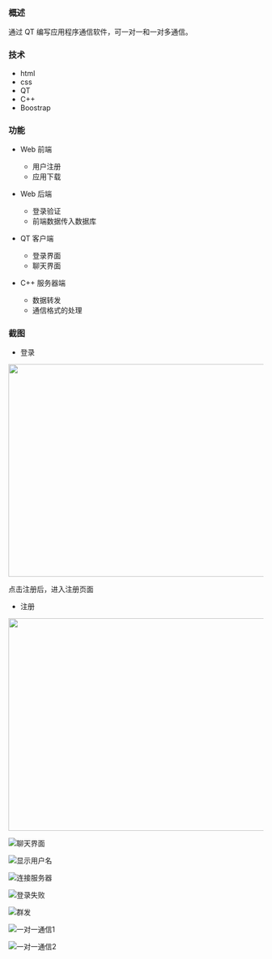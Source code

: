 ### 概述

通过 QT 编写应用程序通信软件，可一对一和一对多通信。

### 技术
- html
- css
- QT
- C++
- Boostrap

### 功能

- Web 前端
  - 用户注册
  - 应用下载

- Web 后端
  - 登录验证
  - 前端数据传入数据库

- QT 客户端
  - 登录界面
  - 聊天界面

- C++ 服务器端
  - 数据转发
  - 通信格式的处理

### 截图

- 登录
<div align=center>
    <img width="650px" height="420px" src="https://raw.githubusercontent.com/stevenling/chat-room/master/src/login.png"/>
</div>
  
  点击注册后，进入注册页面

- 注册
<div align=center>
    <img width="650px" height="420px" src="https://github.com/stevenling/chat-room/blob/master/src/regeister.png"/>
</div>

![聊天界面](https://raw.githubusercontent.com/stevenling/chat-room/master/src/chat.png)

![显示用户名](https://raw.githubusercontent.com/stevenling/chat-room/master/src/displayUsername.png)

![连接服务器](https://raw.githubusercontent.com/stevenling/chat-room/master/src/connectServer.png)

![登录失败](https://github.com/stevenling/chat-room/blob/master/src/loginError.png)

![群发](https://raw.githubusercontent.com/stevenling/chat-room/master/src/massMessage.png)

![一对一通信1](https://raw.githubusercontent.com/stevenling/chat-room/master/src/oneToOne%20Communication1.jpg)

![一对一通信2](https://raw.githubusercontent.com/stevenling/chat-room/master/src/oneToOneCommunication2.jpg)


